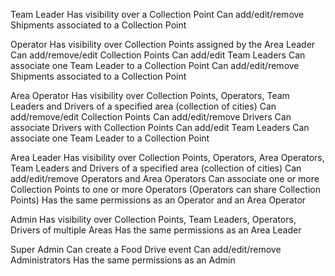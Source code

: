 Team Leader
Has visibility over a Collection Point
Can add/edit/remove Shipments associated to a Collection Point

Operator
Has visibility over Collection Points assigned by the Area Leader
Can add/remove/edit Collection Points
Can add/edit Team Leaders
Can associate one Team Leader to a Collection Point
Can add/edit/remove Shipments associated to a Collection Point

Area Operator
Has visibility over Collection Points, Operators, Team Leaders and Drivers of a specified area (collection of cities)
Can add/remove/edit Collection Points
Can add/edit/remove Drivers
Can associate Drivers with Collection Points
Can add/edit Team Leaders
Can associate one Team Leader to a Collection Point

Area Leader
Has visibility over Collection Points, Operators, Area Operators, Team Leaders and Drivers of a specified area (collection of cities)
Can add/edit/remove Operators and Area Operators
Can associate one or more Collection Points to one or more Operators (Operators can share Collection Points)
Has the same permissions as an Operator and an Area Operator

Admin
Has visibility over Collection Points, Team Leaders, Operators, Drivers of multiple Areas
Has the same permissions as an Area Leader

Super Admin
Can create a Food Drive event
Can add/edit/remove Administrators
Has the same permissions as an Admin
